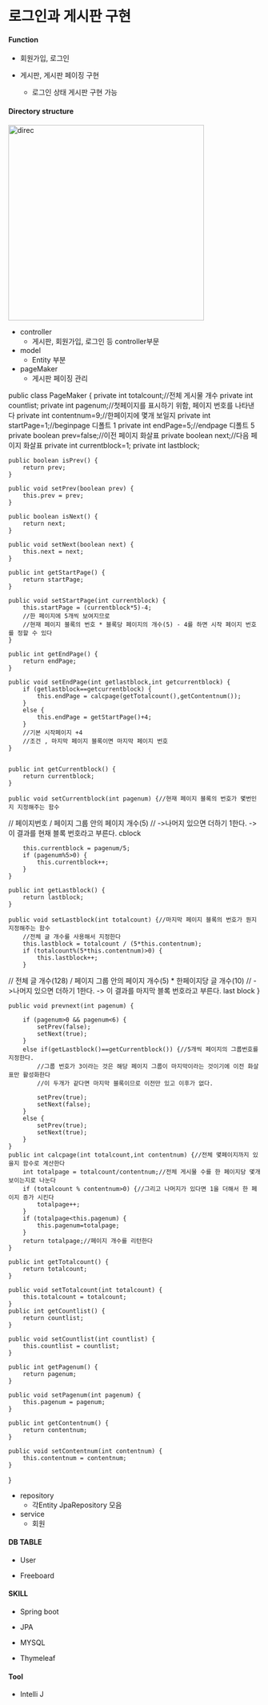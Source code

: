 # 로그인과 게시판 구현

#### Function
- 회원가입, 로그인 

- 게시판, 게시판 페이징 구현
    - 로그인 상태 게시판 구현 가능

#### Directory structure

<img width="391" alt="direc" src="https://user-images.githubusercontent.com/48824988/64904008-1db5c600-d6fe-11e9-86be-5be9b1750ca0.png">


- controller
    - 게시판, 회원가입, 로그인 등 controller부문
- model
    - Entity 부분 
- pageMaker
    - 게시판 페이징 관리 
    
    
public class PageMaker {
    private int totalcount;//전체 게시물 개수
    private int countlist;
    private int pagenum;//첫페이지를 표시하기 위함, 페이지 번호를 나타낸다
    private int contentnum=9;//한페이지에 몇개 보일지
    private int startPage=1;//beginpage 디폴트 1
    private int endPage=5;//endpage 디폴트 5
    private boolean prev=false;//이전 페이지 화살표
    private boolean next;//다음 페이지 화살표
    private int currentblock=1;
    private int lastblock;

    public boolean isPrev() {
        return prev;
    }

    public void setPrev(boolean prev) {
        this.prev = prev;
    }

    public boolean isNext() {
        return next;
    }

    public void setNext(boolean next) {
        this.next = next;
    }

    public int getStartPage() {
        return startPage;
    }

    public void setStartPage(int currentblock) {
        this.startPage = (currentblock*5)-4;
        //한 페이지에 5개씩 보여지므로
        //현재 페이지 블록의 번호 * 블록당 페이지의 개수(5) - 4를 하면 시작 페이지 번호를 정할 수 있다
    }

    public int getEndPage() {
        return endPage;
    }

    public void setEndPage(int getlastblock,int getcurrentblock) {
        if (getlastblock==getcurrentblock) {
            this.endPage = calcpage(getTotalcount(),getContentnum());
        }
        else {
            this.endPage = getStartPage()+4;
        }
        //기본 시작페이지 +4
        //조건 , 마지막 페이지 블록이면 마지막 페이지 번호
    }


    public int getCurrentblock() {
        return currentblock;
    }

    public void setCurrentblock(int pagenum) {//현재 페이지 블록의 번호가 몇번인지 지정해주는 함수
//        페이지번호 / 페이지 그룹 안의 페이지 개수(5)
//        ->나머지 있으면 더하기 1한다. -> 이 결과를 현재 블록 번호라고 부른다. cblock

        this.currentblock = pagenum/5;
        if (pagenum%5>0) {
            this.currentblock++;
        }
    }

    public int getLastblock() {
        return lastblock;
    }

    public void setLastblock(int totalcount) {//마지막 페이지 블록의 번호가 뭔지 지정해주는 함수
        //전체 글 개수를 사용해서 지정한다
        this.lastblock = totalcount / (5*this.contentnum);
        if (totalcount%(5*this.contentnum)>0) {
            this.lastblock++;
        }
//        전체 글 개수(128) / 페이지 그룹 안의 페이지 개수(5) * 한페이지당 글 개수(10)
//        ->나머지 있으면 더하기 1한다. -> 이 결과를 마지막 블록 번호라고 부른다. last block
    }

    public void prevnext(int pagenum) {

        if (pagenum>0 && pagenum<6) {
            setPrev(false);
            setNext(true);
        }
        else if(getLastblock()==getCurrentblock()) {//5개씩 페이지의 그룹번호를 지정한다.
            //그룹 번호가 3이라는 것은 해당 페이지 그룹이 마지막이라는 것이기에 이전 화살표만 활성화한다
            //이 두개가 같다면 마지막 블록이므로 이전만 있고 이후가 없다.

            setPrev(true);
            setNext(false);
        }
        else {
            setPrev(true);
            setNext(true);
        }
    }
    public int calcpage(int totalcount,int contentnum) {//전체 몇페이지까지 있을지 함수로 계산한다
        int totalpage = totalcount/contentnum;//전체 게시물 수를 한 페이지당 몇개 보이는지로 나눈다
        if (totalcount % contentnum>0) {//그리고 나머지가 있다면 1을 더해서 한 페이지 증가 시킨다
            totalpage++;
        }
        if (totalpage<this.pagenum) {
            this.pagenum=totalpage;
        }
        return totalpage;//페이지 개수를 리턴한다
    }

    public int getTotalcount() {
        return totalcount;
    }

    public void setTotalcount(int totalcount) {
        this.totalcount = totalcount;
    }
    public int getCountlist() {
        return countlist;
    }

    public void setCountlist(int countlist) {
        this.countlist = countlist;
    }

    public int getPagenum() {
        return pagenum;
    }

    public void setPagenum(int pagenum) {
        this.pagenum = pagenum;
    }

    public int getContentnum() {
        return contentnum;
    }

    public void setContentnum(int contentnum) {
        this.contentnum = contentnum;
    }


}

- repository
    - 각Entity JpaRepository 모음
- service 
    - 회원

#### DB TABLE
- User

- Freeboard



#### SKILL
- Spring boot

- JPA

- MYSQL

- Thymeleaf
#### Tool
- Intelli J
